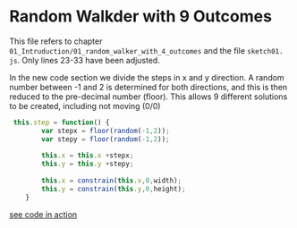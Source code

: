 # Random Walkder with 9 Outcomes

This file refers to chapter `01_Intruduction/01_random_walker_with_4_outcomes` and the file `sketch01. js`. Only lines 23-33 have been adjusted.

In the new code section we divide the steps in x and y direction. A random number between -1 and 2 is determined for both directions, and this is then reduced to the pre-decimal number (floor). This allows 9 different solutions to be created, including not moving (0/0)

```javascript
 this.step = function() {
        var stepx = floor(random(-1,2));
        var stepy = floor(random(-1,2));
        
        this.x = this.x +stepx;
        this.y = this.y +stepy;
    
        this.x = constrain(this.x,0,width);
        this.y = constrain(this.y,0,height);
    }
```
[see code in action](index.html)